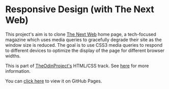 # Responsive Design (with The Next Web)

This project's aim is to clone [The Next Web](http://thenextweb.com/) home page, a tech-focused magazine which uses media queries to gracefully degrade their site as the window size is reduced. The goal is to use CSS3 media queries to respond to different devices to optimize the display of the page for different browser widths.

This is part of [TheOdinProject's](http://www.theodinproject.com) HTML/CSS track. See [here](http://www.theodinproject.com/courses/html5-and-css3/lessons/building-with-responsive-design?ref=lc-pb) for more information.

You can [click here](https://105ron.github.io/the-next-web/) to view it on GitHub Pages.